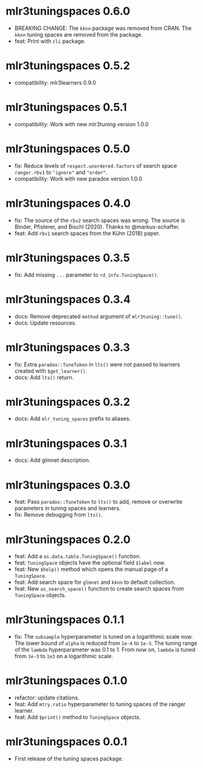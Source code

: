 # mlr3tuningspaces 0.6.0

* BREAKING CHANGE: The `kknn` package was removed from CRAN.
  The `kknn` tuning spaces are removed from the package.
* feat: Print with `cli` package.

# mlr3tuningspaces 0.5.2

* compatibility: mlr3learners 0.9.0

# mlr3tuningspaces 0.5.1

* compatibility: Work with new mlr3tuning version 1.0.0

# mlr3tuningspaces 0.5.0

* fix: Reduce levels of `respect.unordered.factors` of search space `ranger.rbv1` to `"ignore"` and `"order"`.
* compatibility: Work with new paradox version 1.0.0

# mlr3tuningspaces 0.4.0

* fix: The source of the `rbv2` search spaces was wrong.
  The source is Binder, Pfisterer, and Bischl (2020).
  Thanks to @markus-schaffer.
* feat: Add `rbv1` search spaces from the Kühn (2018) paper.

# mlr3tuningspaces 0.3.5

* fix: Add missing `...` parameter to `rd_info.TuningSpace()`.

# mlr3tuningspaces 0.3.4

* docs: Remove deprecated `method` argument of `mlr3tuning::tune()`.
* docs: Update resources.

# mlr3tuningspaces 0.3.3

* fix: Extra `paradox::TuneToken` in `lts()` were not passed to learners created with `$get_learner()`.
* docs: Add `lts()` return.

# mlr3tuningspaces 0.3.2

* docs: Add `mlr_tuning_spaces` prefix to aliases.

# mlr3tuningspaces 0.3.1

* docs: Add glmnet description.

# mlr3tuningspaces 0.3.0

* feat: Pass `paradox::TuneToken` to `lts()` to add, remove or overwrite parameters in tuning spaces and learners.
* fix: Remove debugging from `lts()`.

# mlr3tuningspaces 0.2.0

* feat: Add a `as.data.table.TuningSpace()` function.
* feat: `TuningSpace` objects have the optional field `$label` now.
* feat: New `$help()` method which opens the manual page of a `TuningSpace`.
* feat: Add search space for `glmnet` and `kknn` to default collection.
* feat: New `as_search_space()` function to create search spaces from `TuningSpace` objects.

# mlr3tuningspaces 0.1.1

* fix: The `subsample` hyperparameter is tuned on a logarithmic scale now.
  The lower bound of `alpha` is reduced from `1e-4` to `1e-3`.
  The tuning range of the `lambda` hyperparameter was 0.1 to 1.
  From now on, `lambda` is tuned from `1e-3` to `1e3` on a logarithmic scale.

# mlr3tuningspaces 0.1.0

* refactor: update citations.
* feat: Add `mtry.ratio` hyperparameter to tuning spaces of the ranger learner.
* feat: Add `$print()` method to `TuningSpace` objects.

# mlr3tuningspaces 0.0.1

* First release of the tuning spaces package.

